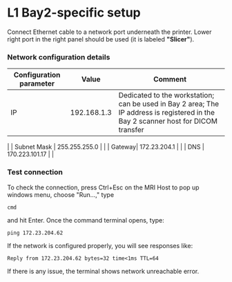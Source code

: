# L1 Bay2-specific setup

Connect Ethernet cable to a network port underneath the printer. Lower right port in the right panel should be used (it is labeled **"Slicer"**).

### Network configuration details

| Configuration parameter | Value | Comment
| -- | -- | -- |
| IP | 192.168.1.3 | Dedicated to the workstation; can be used in Bay 2 area; The IP address is registered in the Bay 2 scanner host for DICOM transfer
 |
| Subnet Mask | 255.255.255.0 | |
| Gateway| 172.23.204.1 | |
| DNS | 170.223.101.17 | |

### Test connection
To check the connection, press Ctrl+Esc on the MRI Host to pop up windows menu, choose "Run...," type 

```
cmd
```

and hit Enter. Once the command terminal opens, type:

```
ping 172.23.204.62
```

If the network is configured properly, you will see responses like:

```
Reply from 172.23.204.62 bytes=32 time<1ms TTL=64
```
If there is any issue, the terminal shows network unreachable error.








